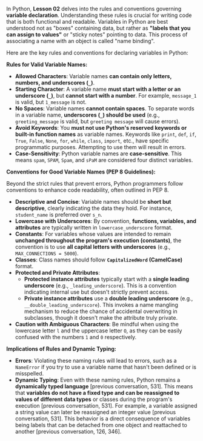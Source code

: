 In Python, **Lesson 02** delves into the rules and conventions governing **variable declaration**. Understanding these rules is crucial for writing code that is both functional and readable. Variables in Python are best understood not as "boxes" containing data, but rather as **"labels that you can assign to values"** or "sticky notes" pointing to data. This process of associating a name with an object is called "name binding".

Here are the key rules and conventions for declaring variables in Python:

**Rules for Valid Variable Names:**

*   **Allowed Characters**: Variable names **can contain only letters, numbers, and underscores (`_`)**.
*   **Starting Character**: A variable name **must start with a letter or an underscore (`_`)**, but **cannot start with a number**. For example, `message_1` is valid, but `1_message` is not.
*   **No Spaces**: Variable names **cannot contain spaces**. To separate words in a variable name, **underscores (`_`) should be used** (e.g., `greeting_message` is valid, but `greeting message` will cause errors).
*   **Avoid Keywords**: You **must not use Python's reserved keywords or built-in function names** as variable names. Keywords like `print`, `def`, `if`, `True`, `False`, `None`, `for`, `while`, `class`, `import`, etc., have specific programmatic purposes. Attempting to use them will result in errors.
*   **Case-Sensitivity**: Python variable names are **case-sensitive**. This means `spam`, `SPAM`, `Spam`, and `sPaM` are considered four distinct variables.

**Conventions for Good Variable Names (PEP 8 Guidelines):**

Beyond the strict rules that prevent errors, Python programmers follow conventions to enhance code readability, often outlined in PEP 8.

*   **Descriptive and Concise**: Variable names should be **short but descriptive**, clearly indicating the data they hold. For instance, `student_name` is preferred over `s_n`.
*   **Lowercase with Underscores**: By convention, **functions, variables, and attributes** are typically written in `lowercase_underscore` format.
*   **Constants**: For variables whose values are intended to remain **unchanged throughout the program's execution (constants)**, the convention is to use **all capital letters with underscores** (e.g., `MAX_CONNECTIONS = 5000`).
*   **Classes**: Class names should follow **`CapitalizedWord` (CamelCase)** format.
*   **Protected and Private Attributes**:
    *   **Protected instance attributes** typically start with a **single leading underscore** (e.g., `_leading_underscore`). This is a convention indicating internal use but doesn't strictly prevent access.
    *   **Private instance attributes** use a **double leading underscore** (e.g., `__double_leading_underscore`). This invokes a name mangling mechanism to reduce the chance of accidental overwriting in subclasses, though it doesn't make the attribute truly private.
*   **Caution with Ambiguous Characters**: Be mindful when using the lowercase letter `l` and the uppercase letter `O`, as they can be easily confused with the numbers `1` and `0` respectively.

**Implications of Rules and Dynamic Typing:**

*   **Errors**: Violating these naming rules will lead to errors, such as a `NameError` if you try to use a variable name that hasn't been defined or is misspelled.
*   **Dynamic Typing**: Even with these naming rules, Python remains a **dynamically typed language** [previous conversation, 531]. This means that **variables do not have a fixed type and can be reassigned to values of different data types** or classes during the program's execution [previous conversation, 531]. For example, a variable assigned a string value can later be reassigned an integer value [previous conversation, 531]. This behavior is a direct consequence of variables being labels that can be detached from one object and reattached to another [previous conversation, 126, 346].